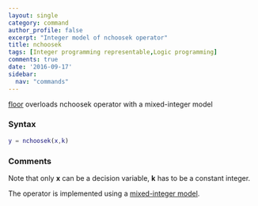 ```yaml
---
layout: single
category: command
author_profile: false
excerpt: "Integer model of nchoosek operator"
title: nchoosek
tags: [Integer programming representable,Logic programming]
comments: true
date: '2016-09-17'
sidebar:
  nav: "commands"
---
```


[floor](/command/floor) overloads nchoosek operator with a mixed-integer model

### Syntax

````matlab
y = nchoosek(x,k)
````

### Comments

Note that only **x** can be a decision variable, **k** has to be a constant integer.

The operator is implemented using a [mixed-integer model](/tutorial/nonlinearoperatorsmixedinteger).
